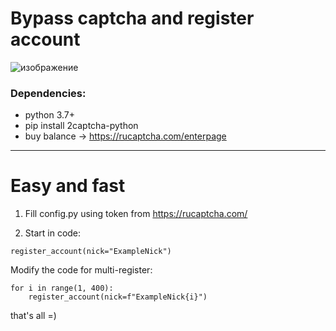 # Bypass captcha and register account
![изображение](https://github.com/MrBonjur/AutoRegVime/assets/55990897/da54550a-1e24-4ee7-b6b3-a194eaba8337)

### Dependencies:
* python 3.7+
* pip install 2captcha-python
* buy balance -> https://rucaptcha.com/enterpage
---
# Easy and fast
1) Fill config.py using token from https://rucaptcha.com/

2) Start in code:
```
register_account(nick="ExampleNick")
```

Modify the code for multi-register:
```
for i in range(1, 400):
    register_account(nick=f"ExampleNick{i}")
```

that's all =)
